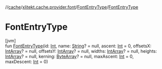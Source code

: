 //[cache](../../../index.md)/[xlitekt.cache.provider.font](../index.md)/[FontEntryType](index.md)/[FontEntryType](-font-entry-type.md)

# FontEntryType

[jvm]\
fun [FontEntryType](-font-entry-type.md)(id: [Int](https://kotlinlang.org/api/latest/jvm/stdlib/kotlin/-int/index.html), name: [String](https://kotlinlang.org/api/latest/jvm/stdlib/kotlin/-string/index.html)? = null, ascent: [Int](https://kotlinlang.org/api/latest/jvm/stdlib/kotlin/-int/index.html) = 0, offsetsX: [IntArray](https://kotlinlang.org/api/latest/jvm/stdlib/kotlin/-int-array/index.html)? = null, offsetsY: [IntArray](https://kotlinlang.org/api/latest/jvm/stdlib/kotlin/-int-array/index.html)? = null, widths: [IntArray](https://kotlinlang.org/api/latest/jvm/stdlib/kotlin/-int-array/index.html)? = null, heights: [IntArray](https://kotlinlang.org/api/latest/jvm/stdlib/kotlin/-int-array/index.html)? = null, kerning: [ByteArray](https://kotlinlang.org/api/latest/jvm/stdlib/kotlin/-byte-array/index.html)? = null, maxAscent: [Int](https://kotlinlang.org/api/latest/jvm/stdlib/kotlin/-int/index.html) = 0, maxDescent: [Int](https://kotlinlang.org/api/latest/jvm/stdlib/kotlin/-int/index.html) = 0)
